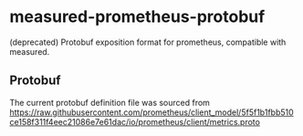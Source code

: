 # measured-prometheus-protobuf

(deprecated) Protobuf exposition format for prometheus, compatible with measured.

## Protobuf

The current protobuf definition file was sourced from <https://raw.githubusercontent.com/prometheus/client_model/5f5f1b1fbb510ce158f311f4eec21086e7e61dac/io/prometheus/client/metrics.proto>
